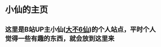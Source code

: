 # 小仙的主页
## 这里是B站UP主小仙(<a href="http://space.bilibili.com/12724008">大不6仙</a>)的个人站点，平时个人觉得一些有趣的东西，就会放到这里来

